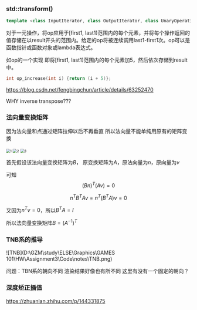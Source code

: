 ### std::transform()

```C++
template <class InputIterator, class OutputIterator, class UnaryOperation>  OutputIterator transform (InputIterator first1, InputIterator last1,                            OutputIterator result, UnaryOperation op);
```

对于一元操作，将op应用于[first1, last1)范围内的每个元素，并将每个操作返回的值存储在以result开头的范围内。给定的op将被连续调用last1-first1次。op可以是函数指针或函数对象或lambda表达式。

如op的一个实现 即将[first1, last1)范围内的每个元素加5，然后依次存储到result中。

```C++
int op_increase(int i) {return (i + 5)};
```

https://blog.csdn.net/fengbingchun/article/details/63252470



WHY inverse transpose???

### 法向量变换矩阵

因为法向量和点通过矩阵拉伸以后不再垂直 所以法向量不能单纯用原有的矩阵变换

<img src="D:\GZM\study\ELSE\Graphics\GAMES 101\HW\Assignment3\Code\notes\1.png" alt="1" style="zoom: 67%;" />

<img src="D:\GZM\study\ELSE\Graphics\GAMES 101\HW\Assignment3\Code\notes\2.png" alt="2" style="zoom:67%;" />

<img src="D:\GZM\study\ELSE\Graphics\GAMES 101\HW\Assignment3\Code\notes\3.png" alt="3" style="zoom:67%;" />

首先假设该法向量变换矩阵为$B$， 原变换矩阵为$A$，原法向量为$n$，原向量为$v$

可知
$$
(Bn)^T(Av) = 0
$$

$$
n^TB^TAv = n^T(B^TA)v = 0
$$

又因为$n^Tv = 0$，所以$B^TA = I$

所以法向量变换矩阵$B = (A^{-1})^T$



### TNB系的推导

![TNB](D:\GZM\study\ELSE\Graphics\GAMES 101\HW\Assignment3\Code\notes\TNB.png)

问题：TBN系的朝向不同 渲染结果好像也有所不同 这里有没有一个固定的朝向？

### 深度矫正插值

https://zhuanlan.zhihu.com/p/144331875

